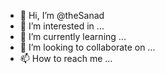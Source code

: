 - 👋 Hi, I’m @theSanad
- 👀 I’m interested in ...
- 🌱 I’m currently learning ...
- 💞️ I’m looking to collaborate on ...
- 📫 How to reach me ...

<!---
theSanad/theSanad is a ✨ special ✨ repository because its `README.md` (this file) appears on your GitHub profile.
You can click the Preview link to take a look at your changes.
--->
